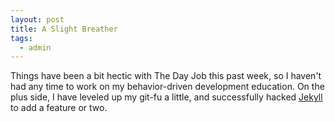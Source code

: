 ```yaml
---
layout: post
title: A Slight Breather
tags:
  - admin
---
```

Things have been a bit hectic with The Day Job this past week, so I haven't had any time to
work on my behavior-driven development education. On the plus side, I have leveled up my git-fu
a little, and successfully hacked [Jekyll](http://github.com/mojombo/jekyll) to add a feature
or two.